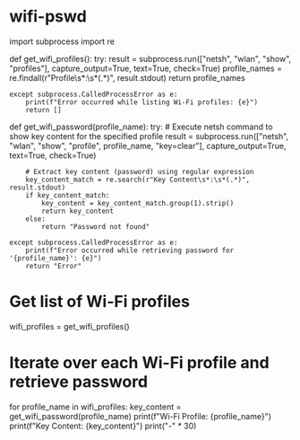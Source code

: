 # wifi-pswd
import subprocess
import re

def get_wifi_profiles():
    try:
        result = subprocess.run(["netsh", "wlan", "show", "profiles"], capture_output=True, text=True, check=True)
        profile_names = re.findall(r"Profile\s*:\s*(.*)", result.stdout)
        return profile_names
  
    except subprocess.CalledProcessError as e:
        print(f"Error occurred while listing Wi-Fi profiles: {e}")
        return []

def get_wifi_password(profile_name):
    try:
        # Execute netsh command to show key content for the specified profile
        result = subprocess.run(["netsh", "wlan", "show", "profile", profile_name, "key=clear"], capture_output=True, text=True, check=True)
        
        # Extract key content (password) using regular expression
        key_content_match = re.search(r"Key Content\s*:\s*(.*)", result.stdout)
        if key_content_match:
            key_content = key_content_match.group(1).strip()
            return key_content
        else:
            return "Password not found"
    
    except subprocess.CalledProcessError as e:
        print(f"Error occurred while retrieving password for '{profile_name}': {e}")
        return "Error"

# Get list of Wi-Fi profiles
wifi_profiles = get_wifi_profiles()

# Iterate over each Wi-Fi profile and retrieve password
for profile_name in wifi_profiles:
    key_content = get_wifi_password(profile_name)
    print(f"Wi-Fi Profile: {profile_name}")
    print(f"Key Content: {key_content}")
    print("-" * 30)
    
